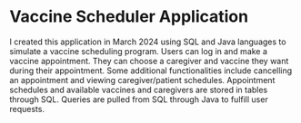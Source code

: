 # Vaccine Scheduler Application

I created this application in March 2024 using SQL and Java languages to simulate a vaccine scheduling program. Users can log in and make a vaccine appointment. They can choose a caregiver and vaccine they want during their appointment. Some additional functionalities include cancelling an appointment and viewing caregiver/patient schedules. Appointment schedules and available vaccines and caregivers are stored in tables through SQL. Queries are pulled from SQL through Java to fulfill user requests.
